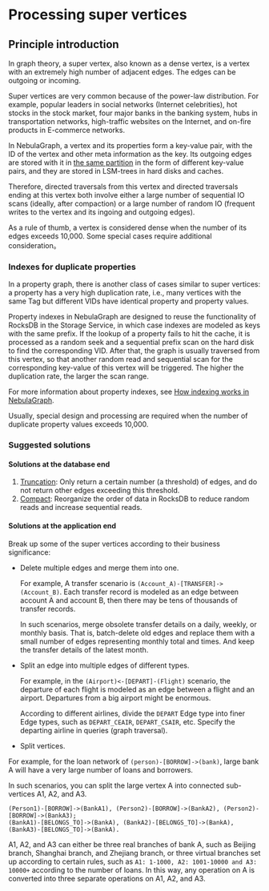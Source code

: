 # Processing super vertices

## Principle introduction

In graph theory, a super vertex, also known as a dense vertex, is a vertex with an extremely high number of adjacent edges. The edges can be outgoing or incoming.

Super vertices are very common because of the power-law distribution. For example, popular leaders in social networks (Internet celebrities), hot stocks in the stock market, four major banks in the banking system, hubs in transportation networks, high-traffic websites on the Internet, and on-fire products in E-commerce networks.

In NebulaGraph, a vertex and its properties form a key-value pair, with the ID of the vertex and other meta information as the key. Its outgoing edges are stored with it in [the same partition](../1.introduction/3.nebula-graph-architecture/4.storage-service.md) in the form of different key-value pairs, and they are stored in LSM-trees in hard disks and caches.

Therefore, directed traversals from this vertex and directed traversals ending at this vertex both involve either a large number of sequential IO scans (ideally, after compaction) or a large number of random IO (frequent writes to the vertex and its ingoing and outgoing edges).

As a rule of thumb, a vertex is considered dense when the number of its edges exceeds 10,000. Some special cases require additional consideration。

### Indexes for duplicate properties

In a property graph, there is another class of cases similar to super vertices: a property has a very high duplication rate, i.e., many vertices with the same Tag but different VIDs have identical property and property values.

Property indexes in NebulaGraph are designed to reuse the functionality of RocksDB in the Storage Service, in which case indexes are modeled as keys with the same prefix. If the lookup of a property fails to hit the cache, it is processed as a random seek and a sequential prefix scan on the hard disk to find the corresponding VID. After that, the graph is usually traversed from this vertex, so that another random read and sequential scan for the corresponding key-value of this vertex will be triggered. The higher the duplication rate, the larger the scan range.

For more information about property indexes, see [How indexing works in NebulaGraph](https://nebula-graph.io/posts/how-indexing-works-in-nebula-graph/).

Usually, special design and processing are required when the number of duplicate property values exceeds 10,000.

### Suggested solutions

#### Solutions at the database end

1. [Truncation](../5.configurations-and-logs/1.configurations/4.storage-config.md): Only return a certain number (a threshold) of edges, and do not return other edges exceeding this threshold.
2. [Compact](../8.service-tuning/compaction.md): Reorganize the order of data in RocksDB to reduce random reads and increase sequential reads.

#### Solutions at the application end

Break up some of the super vertices according to their business significance:

- Delete multiple edges and merge them into one.

  For example, A transfer scenario is `(Account_A)-[TRANSFER]->(Account_B)`. Each transfer record is modeled as an edge between account A and account B, then there may be tens of thousands of transfer records.

  In such scenarios, merge obsolete transfer details on a daily, weekly, or monthly basis. That is, batch-delete old edges and replace them with a small number of edges representing monthly total and times. And keep the transfer details of the latest month.

- Split an edge into multiple edges of different types.

  For example, in the `(Airport)<-[DEPART]-(Flight)` scenario, the departure of each flight is modeled as an edge between a flight and an airport. Departures from a big airport might be enormous.

  According to different airlines, divide the `DEPART` Edge type into finer Edge types, such as `DEPART_CEAIR`, `DEPART_CSAIR`, etc. Specify the departing airline in queries (graph traversal).

- Split vertices.

For example, for the loan network of `(person)-[BORROW]->(bank)`, large bank A will have a very large number of loans and borrowers.

In such scenarios, you can split the large vertex A into connected sub-vertices A1, A2, and A3.

```text
(Person1)-[BORROW]->(BankA1), (Person2)-[BORROW]->(BankA2), (Person2)-[BORROW]->(BankA3);
(BankA1)-[BELONGS_TO]->(BankA), (BankA2)-[BELONGS_TO]->(BankA), (BankA3)-[BELONGS_TO]->(BankA).
```

A1, A2, and A3 can either be three real branches of bank A, such as Beijing branch, Shanghai branch, and Zhejiang branch, or three virtual branches set up according to certain rules, such as `A1: 1-1000, A2: 1001-10000 and A3: 10000+` according to the number of loans. In this way, any operation on A is converted into three separate operations on A1, A2, and A3.
